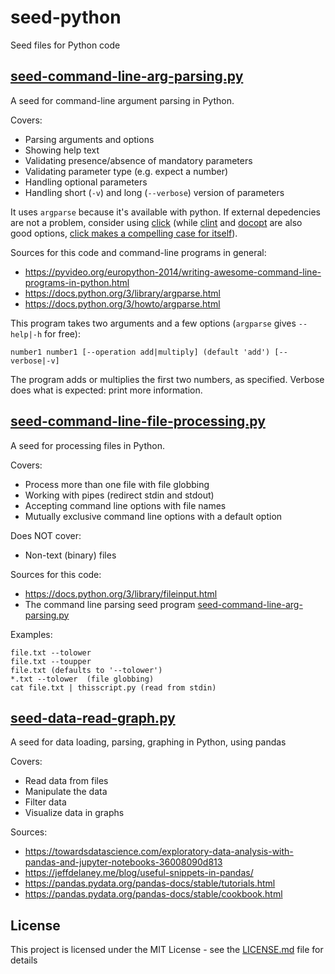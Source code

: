 # seed-python

Seed files for Python code

## [seed-command-line-arg-parsing.py](./seed-command-line-arg-parsing.py)

A seed for command-line argument parsing in Python.

Covers:

* Parsing arguments and options
* Showing help text
* Validating presence/absence of mandatory parameters
* Validating parameter type (e.g. expect a number)
* Handling optional parameters
* Handling short (`-v`) and long (`--verbose`) version of parameters

It uses `argparse` because it's available with python. If external depedencies
are not a problem, consider using [click](http://click.pocoo.org) (while
[clint](https://github.com/kennethreitz/clint) and [docopt](https://github.com/docopt/docopt)
are also good options, [click makes a compelling case for itself](http://click.pocoo.org/5/why/)).

Sources for this code and command-line programs in general:

* https://pyvideo.org/europython-2014/writing-awesome-command-line-programs-in-python.html
* https://docs.python.org/3/library/argparse.html
* https://docs.python.org/3/howto/argparse.html

This program takes two arguments and a few options (`argparse` gives `--help|-h`
for free):

    number1 number1 [--operation add|multiply] (default 'add') [--verbose|-v]

The program adds or multiplies the first two numbers, as specified. Verbose
does what is expected: print more information.

## [seed-command-line-file-processing.py](./seed-command-line-file-processing.py)

A seed for processing files in Python.

Covers:

* Process more than one file with file globbing
* Working with pipes (redirect stdin and stdout)
* Accepting command line options with file names
* Mutually exclusive command line options with a default option

Does NOT cover:

* Non-text (binary) files

Sources for this code:

* https://docs.python.org/3/library/fileinput.html
* The command line parsing seed program [seed-command-line-arg-parsing.py](./seed-command-line-arg-parsing.py)

Examples:

    file.txt --tolower
    file.txt --toupper
    file.txt (defaults to '--tolower')
    *.txt --tolower  (file globbing)
    cat file.txt | thisscript.py (read from stdin)

## [seed-data-read-graph.py](./seed-data-read-graph.py)

A seed for data loading, parsing, graphing in Python, using pandas

Covers:

* Read data from files
* Manipulate the data
* Filter data
* Visualize data in graphs

Sources:

* https://towardsdatascience.com/exploratory-data-analysis-with-pandas-and-jupyter-notebooks-36008090d813
* https://jeffdelaney.me/blog/useful-snippets-in-pandas/
* https://pandas.pydata.org/pandas-docs/stable/tutorials.html
* https://pandas.pydata.org/pandas-docs/stable/cookbook.html

## License

This project is licensed under the MIT License - see the [LICENSE.md](LICENSE.md) file for details
